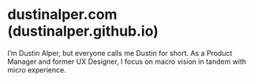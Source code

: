 # dustinalper.com (dustinalper.github.io)
I’m Dustin Alper, but everyone calls me Dustin for short. As a Product Manager and former UX Designer, I focus on macro vision in tandem with micro experience.
